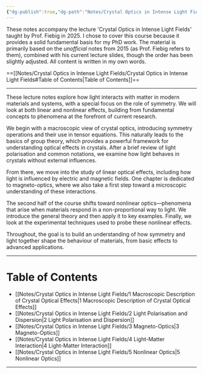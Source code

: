 ```yaml
---
{"dg-publish":true,"dg-path":"Notes/Crystal Optics in Intense Light Fields","permalink":"/notes/crystal-optics-in-intense-light-fields/","dgShowBacklinks":"false","dgShowLocalGraph":true,"dgShowInlineTitle":true,"dgShowToc":"false","updated":"2025-05-20T18:20:29.000+02:00"}
---
```


These notes accompany the lecture 'Crystal Optics in Intense Light Fields' taught by Prof. Fiebig in 2025. I chose to cover this course because it provides a solid fundamental basis for my PhD work. The material is primarily based on the _unofficial_ notes from 2015 (as Prof. Fiebig refers to them), combined with his current lecture slides, though the order has been slightly adjusted. All content is written in my own words.
 
==[[Notes/Crystal Optics in Intense Light Fields/Crystal Optics in Intense Light Fields#Table of Contents\|Table of Contents]]==

---
These lecture notes explore how light interacts with matter in modern materials and systems, with a special focus on the role of symmetry. We will look at both linear and nonlinear effects, building from fundamental concepts to phenomena at the forefront of current research.

We begin with a macroscopic view of crystal optics, introducing symmetry operations and their use in tensor equations. This naturally leads to the basics of group theory, which provides a powerful framework for understanding optical effects in crystals. After a brief review of light polarisation and common notations, we examine how light behaves in crystals without external influences.

From there, we move into the study of linear optical effects, including how light is influenced by electric and magnetic fields. One chapter is dedicated to magneto-optics, where we also take a first step toward a microscopic understanding of these interactions.

The second half of the course shifts toward nonlinear optics—phenomena that arise when materials respond in a non-proportional way to light. We introduce the general theory and then apply it to key examples. Finally, we look at the experimental techniques used to probe these nonlinear effects.

Throughout, the goal is to build an understanding of how symmetry and light together shape the behaviour of materials, from basic effects to advanced applications.

---
# Table of Contents
- [[Notes/Crystal Optics in Intense Light Fields/1 Macroscopic Description of Crystal Optical Effects\|1 Macroscopic Description of Crystal Optical Effects]]
- [[Notes/Crystal Optics in Intense Light Fields/2 Light Polarisation and Dispersion\|2 Light Polarisation and Dispersion]]
- [[Notes/Crystal Optics in Intense Light Fields/3 Magneto-Optics\|3 Magneto-Optics]]
- [[Notes/Crystal Optics in Intense Light Fields/4 Light-Matter Interaction\|4 Light-Matter Interaction]]
- [[Notes/Crystal Optics in Intense Light Fields/5 Nonlinear Optics\|5 Nonlinear Optics]]
---